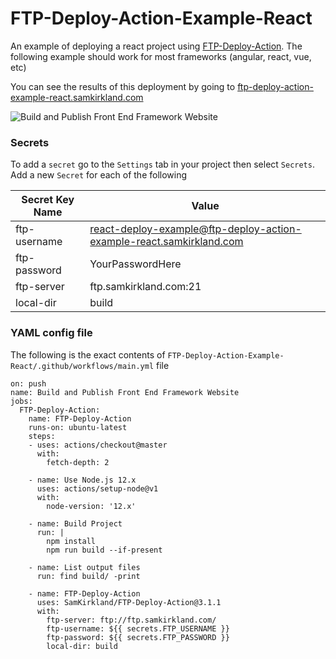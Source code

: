 # FTP-Deploy-Action-Example-React
An example of deploying a react project using [FTP-Deploy-Action](https://github.com/SamKirkland/FTP-Deploy-Action).
The following example should work for most frameworks (angular, react, vue, etc)

You can see the results of this deployment by going to [ftp-deploy-action-example-react.samkirkland.com](https://ftp-deploy-action-example-react.samkirkland.com/)

![Build and Publish Front End Framework Website](https://github.com/SamKirkland/FTP-Deploy-Action-Example-React/workflows/Build%20and%20Publish%20Front%20End%20Framework%20Website/badge.svg)

### Secrets
To add a `secret` go to the `Settings` tab in your project then select `Secrets`. Add a new `Secret` for each of the following

| Secret Key Name | Value                                                                |
|-----------------|----------------------------------------------------------------------|
| ftp-username    | react-deploy-example@ftp-deploy-action-example-react.samkirkland.com |
| ftp-password    | YourPasswordHere                                                     |
| ftp-server      | ftp.samkirkland.com:21                                               |
| local-dir       | build                                                                |


### YAML config file
The following is the exact contents of `FTP-Deploy-Action-Example-React/.github/workflows/main.yml` file
```
on: push
name: Build and Publish Front End Framework Website
jobs:
  FTP-Deploy-Action:
    name: FTP-Deploy-Action
    runs-on: ubuntu-latest
    steps:
    - uses: actions/checkout@master
      with:
        fetch-depth: 2

    - name: Use Node.js 12.x
      uses: actions/setup-node@v1
      with:
        node-version: '12.x'
        
    - name: Build Project
      run: |
        npm install
        npm run build --if-present
        
    - name: List output files
      run: find build/ -print
      
    - name: FTP-Deploy-Action
      uses: SamKirkland/FTP-Deploy-Action@3.1.1
      with:
        ftp-server: ftp://ftp.samkirkland.com/
        ftp-username: ${{ secrets.FTP_USERNAME }}
        ftp-password: ${{ secrets.FTP_PASSWORD }}
        local-dir: build
```
